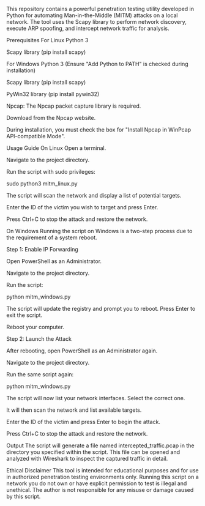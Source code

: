 
This repository contains a powerful penetration testing utility developed in Python for automating Man-in-the-Middle (MITM) attacks on a local network.
The tool uses the Scapy library to perform network discovery, execute ARP spoofing, and intercept network traffic for analysis.

Prerequisites
For Linux
Python 3

Scapy library (pip install scapy)

For Windows
Python 3 (Ensure "Add Python to PATH" is checked during installation)

Scapy library (pip install scapy)

PyWin32 library (pip install pywin32)

Npcap: The Npcap packet capture library is required.

Download from the Npcap website.

During installation, you must check the box for "Install Npcap in WinPcap API-compatible Mode".

Usage Guide
On Linux
Open a terminal.

Navigate to the project directory.

Run the script with sudo privileges:

sudo python3 mitm_linux.py

The script will scan the network and display a list of potential targets.

Enter the ID of the victim you wish to target and press Enter.

Press Ctrl+C to stop the attack and restore the network.

On Windows
Running the script on Windows is a two-step process due to the requirement of a system reboot.

Step 1: Enable IP Forwarding

Open PowerShell as an Administrator.

Navigate to the project directory.

Run the script:

python mitm_windows.py

The script will update the registry and prompt you to reboot. Press Enter to exit the script.

Reboot your computer.

Step 2: Launch the Attack

After rebooting, open PowerShell as an Administrator again.

Navigate to the project directory.

Run the same script again:

python mitm_windows.py

The script will now list your network interfaces. Select the correct one.

It will then scan the network and list available targets.

Enter the ID of the victim and press Enter to begin the attack.

Press Ctrl+C to stop the attack and restore the network.

Output
The script will generate a file named intercepted_traffic.pcap in the directory you specified within the script. This file can be opened and analyzed with Wireshark to inspect the captured traffic in detail.

Ethical Disclaimer
This tool is intended for educational purposes and for use in authorized penetration testing environments only. Running this script on a network you do not own or have explicit permission to test is illegal and unethical. The author is not responsible for any misuse or damage caused by this script.
